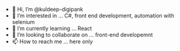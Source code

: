 - 👋 Hi, I’m @kuldeep-digipank
- 👀 I’m interested in ... C#, front end development, automation with selenium
- 🌱 I’m currently learning ... React
- 💞️ I’m looking to collaborate on ... front-end developemnt
- 📫 How to reach me ... here only

<!---
kuldeep-digipank/kuldeep-digipank is a ✨ special ✨ repository because its `README.md` (this file) appears on your GitHub profile.
You can click the Preview link to take a look at your changes.
--->
